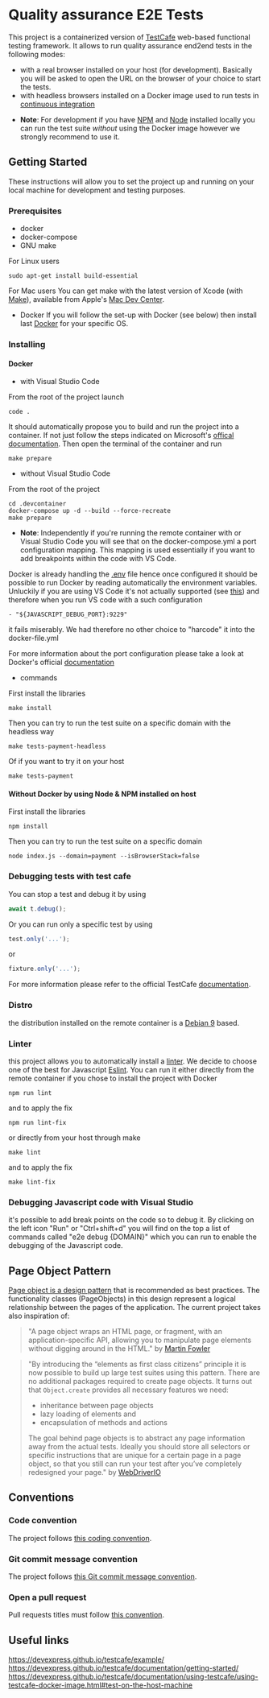 # Quality assurance E2E Tests

This project is a containerized version of [TestCafe](https://devexpress.github.io/testcafe/documentation/test-api/test-code-structure.html) web-based functional testing framework. It allows to run quality assurance end2end tests in the following modes:
- with a real browser installed on your host (for development). Basically you will be asked to open the URL on the browser of your choice to start the tests.
- with headless browsers installed on a Docker image used to run tests in [continuous integration](https://en.wikipedia.org/wiki/Continuous_integration#Run_tests_in_CI)


* __Note__: 
For development if you have [NPM](https://www.npmjs.com) and [Node](https://nodejs.org/en/) installed locally you can run the test suite _without_ using the Docker image however we strongly recommend to use it.

## Getting Started

These instructions will allow you to set the project up and running on your local machine for development and testing purposes.

### Prerequisites

- docker
- docker-compose
- GNU make

For Linux users
```shell
sudo apt-get install build-essential
```

For Mac users
You can get make with the latest version of Xcode (with [Make](https://www.gnu.org/software/make/manual/make.html)), available from Apple's [Mac Dev Center](http://developer.apple.com/mac/).

- Docker
If you will follow the set-up with Docker (see below) then install last [Docker](https://www.docker.com/community-edition) for your specific OS.

### Installing

#### Docker

- with Visual Studio Code

From the root of the project launch
```shell
code .
```

It should automatically propose you to build and run the project into a container.
If not just follow the steps indicated on Microsoft's [offical documentation](https://code.visualstudio.com/docs/remote/containers).
Then open the terminal of the container and run
```shell
make prepare
```

- without Visual Studio Code

From the root of the project
```shell
cd .devcontainer
docker-compose up -d --build --force-recreate
make prepare
```

* __Note__: 
Independently if you're running the remote container with or Visual Studio Code you will see that on the
docker-compose.yml a port configuration mapping. This mapping is used essentially if you want to
add breakpoints within the code with VS Code. 

Docker is already handling the [.env](https://docs.docker.com/compose/environment-variables/#the-env-file) file hence once configured it should be possible to run Docker by reading automatically the environment variables. Unluckily if you are using VS Code it's not actually supported (see [this](https://github.com/microsoft/vscode-remote-release/issues/222)) and therefore when you run VS code with a such configuration
```shell
- "${JAVASCRIPT_DEBUG_PORT}:9229"
```
it fails miserably. We had therefore no other choice to "harcode" it into the docker-file.yml

For more information about the port configuration please take a look at Docker's official
[documentation](https://docs.docker.com/compose/compose-file/#ports)

- commands

First install the libraries
```shell
make install
```

Then you can try to run the test suite on a specific domain with the headless way
```shell
make tests-payment-headless
```

Of if you want to try it on your host
```shell
make tests-payment
```

#### Without Docker by using Node & NPM installed on host

First install the libraries
```shell
npm install
```

Then you can try to run the test suite on a specific domain
```shell
node index.js --domain=payment --isBrowserStack=false
```

### Debugging tests with test cafe

You can stop a test and debug it by using 
```javascript
await t.debug();
```

Or you can run only a specific test by using 
```javascript
test.only('...');
```
or
```javascript
fixture.only('...');
```

For more information please refer to the official TestCafe [documentation](https://devexpress.github.io/testcafe/documentation/guides/basic-guides/debug.html).

### Distro
the distribution installed on the remote container is a [Debian 9](https://www.debian.org/releases/stretch/index.en.html) based.

### Linter
this project allows you to automatically install a [linter](https://en.wikipedia.org/wiki/Lint_(software)). We decide to choose 
one of the best for Javascript [Eslint](https://eslint.org/docs/user-guide).
You can run it either directly from the remote container if you chose to install the project with Docker
```shell
npm run lint
```

and to apply the fix
```shell
npm run lint-fix
```

or directly from your host through make
```shell
make lint
```

and to apply the fix
```shell
make lint-fix
```

### Debugging Javascript code with Visual Studio
it's possible to add break points on the code so to debug it.
By clicking on the left icon "Run" or "Ctrl+shift+d" you will find on the top a list of commands
called "e2e debug {DOMAIN}" which you can run to enable the debugging of the Javascript code.


## Page Object Pattern
[Page object is a design pattern](https://www.selenium.dev/documentation/en/guidelines_and_recommendations/page_object_models/) that is recommended as best practices. The functionality classes (PageObjects) in this design represent a logical relationship between the pages of the application. The current project takes also inspiration of: 

> "A page object wraps an HTML page, or fragment, with an application-specific API, allowing you to manipulate page elements without digging around in the HTML." by [Martin Fowler](http://martinfowler.com/bliki/PageObject.html)

> "By introducing the “elements as first class citizens” principle it is now possible to build up large test suites using this pattern. There are no additional packages required to create page objects. It turns out that ```Object.create``` provides all necessary features we need:
>
> * inheritance between page objects
> * lazy loading of elements and
> * encapsulation of methods and actions
>
> The goal behind page objects is to abstract any page information away from the actual tests. Ideally you should store all selectors or specific instructions that are unique for a certain page in a page object, so that you still can run your test after you’ve completely redesigned your page." by [WebDriverIO](http://webdriver.io/guide/testrunner/pageobjects.html)


## Conventions

### Code convention

The project follows [this coding convention](https://musement.atlassian.net/wiki/spaces/TEC/pages/1145864255/Musement+coding+conventions).

### Git commit message convention

The project follows [this Git commit message convention](https://musement.atlassian.net/wiki/spaces/TEC/pages/932872196/Write+a+Git+commit+message).

### Open a pull request

Pull requests titles must follow [this convention](https://musement.atlassian.net/wiki/spaces/TEC/pages/1035108357/Open+a+pull+request).

## Useful links
https://devexpress.github.io/testcafe/example/
https://devexpress.github.io/testcafe/documentation/getting-started/
https://devexpress.github.io/testcafe/documentation/using-testcafe/using-testcafe-docker-image.html#test-on-the-host-machine
